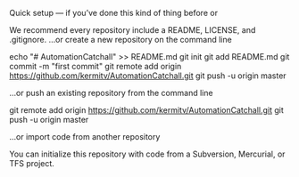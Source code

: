 Quick setup — if you’ve done this kind of thing before
or

We recommend every repository include a README, LICENSE, and .gitignore.
…or create a new repository on the command line

echo "# AutomationCatchall" >> README.md
git init
git add README.md
git commit -m "first commit"
git remote add origin https://github.com/kermitv/AutomationCatchall.git
git push -u origin master

…or push an existing repository from the command line

git remote add origin https://github.com/kermitv/AutomationCatchall.git
git push -u origin master

…or import code from another repository

You can initialize this repository with code from a Subversion, Mercurial, or TFS project.